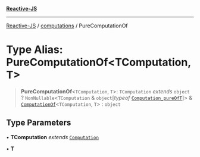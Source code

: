[**Reactive-JS**](../../README.md)

***

[Reactive-JS](../../README.md) / [computations](../README.md) / PureComputationOf

# Type Alias: PureComputationOf\<TComputation, T\>

> **PureComputationOf**\<`TComputation`, `T`\>: `TComputation` *extends* `object` ? `NonNullable`\<`TComputation` & `object`\[*typeof* [`Computation_pureOfT`](../variables/Computation_pureOfT.md)\]\> & [`ComputationOf`](ComputationOf.md)\<`TComputation`, `T`\> : `object`

## Type Parameters

• **TComputation** *extends* [`Computation`](Computation.md)

• **T**
